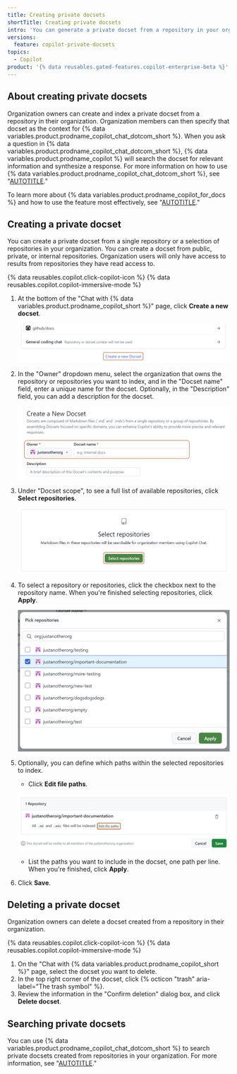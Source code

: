 ```yaml
---
title: Creating private docsets
shortTitle: Creating private docsets
intro: 'You can generate a private docset from a repository in your organization and then set it as the context for {% data variables.product.prodname_copilot_chat_dotcom_short %}.'
versions:
  feature: copilot-private-docsets
topics:
  - Copilot
product: '{% data reusables.gated-features.copilot-enterprise-beta %}'
---
```


## About creating private docsets

Organization owners can create and index a private docset from a repository in their organization. Organization members can then specify that docset as the context for {% data variables.product.prodname_copilot_chat_dotcom_short %}. When you ask a question in {% data variables.product.prodname_copilot_chat_dotcom_short %}, {% data variables.product.prodname_copilot %} will search the docset for relevant information and synthesize a response. For more information on how to use {% data variables.product.prodname_copilot_chat_dotcom_short %}, see "[AUTOTITLE](/copilot/github-copilot-enterprise/copilot-chat-in-github)."

To learn more about {% data variables.product.prodname_copilot_for_docs %} and how to use the feature most effectively, see "[AUTOTITLE](/copilot/github-copilot-enterprise/copilot-docset-management/about-copilot-docset-management)."

## Creating a private docset

You can create a private docset from a single repository or a selection of repositories in your organization. You can create a docset from public, private, or internal repositories. Organization users will only have access to results from repositories they have read access to.

{% data reusables.copilot.click-copilot-icon %}
{% data reusables.copilot.copilot-immersive-mode %}
1. At the bottom of the "Chat with {% data variables.product.prodname_copilot_short %}" page, click **Create a new docset**.

    ![Screenshot of the "Create a new docset" button at the bottom of the "Chat with Copilot" page. The button is highlighted with a dark orange outline.](/assets/images/help/copilot/copilot-create-docset-button.png)

1. In the "Owner" dropdown menu, select the organization that owns the repository or repositories you want to index, and in the "Docset name" field, enter a unique name for the docset. Optionally, in the "Description" field, you can add a description for the docset.

    ![Screenshot of the "Create a new docset" page. The "Owner" dropdown menu and "Docset name" field are highlighted with a dark orange outline.](/assets/images/help/copilot/copilot-create-docset-page.png)

3. Under "Docset scope", to see a full list of available repositories, click **Select repositories**.

    ![Screenshot of the "Select repositories" page. The "Select repositories" page is highlighted with a dark orange outline.](/assets/images/help/copilot/copilot-select-repositories-button.png)

1. To select a repository or repositories, click the checkbox next to the repository name. When you're finished selecting repositories, click **Apply**.

    ![Screenshot of the "Select repositories" page.](/assets/images/help/copilot/copilot-select-repositories-page.png)

1. Optionally, you can define which paths within the selected repositories to index.

      - Click **Edit file paths**.

      ![Screenshot of the list of selected repositories. The "Edit file paths" link is highlighted with a dark orange outline.](/assets/images/help/copilot/copilot-select-paths-button.png)

      - List the paths you want to include in the docset, one path per line. When you're finished, click **Apply**.

1. Click **Save**.

## Deleting a private docset

Organization owners can delete a docset created from a repository in their organization.

{% data reusables.copilot.click-copilot-icon %}
{% data reusables.copilot.copilot-immersive-mode %}
1. On the "Chat with {% data variables.product.prodname_copilot_short %}" page, select the docset you want to delete.
1. In the top right corner of the docset, click {% octicon "trash" aria-label="The trash symbol" %}.
1. Review the information in the "Confirm deletion" dialog box, and click **Delete docset**.

## Searching private docsets

You can use {% data variables.product.prodname_copilot_chat_dotcom_short %} to search private docsets created from repositories in your organization. For more information, see "[AUTOTITLE](/copilot/github-copilot-enterprise/copilot-chat-in-github/using-github-copilot-chat-in-githubcom#asking-a-question-with-a-specific-context)."
